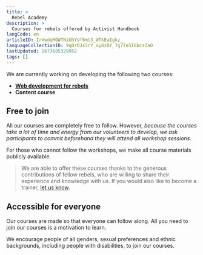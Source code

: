 ```yaml
---
title: >
  Rebel Academy
description: >
  Courses for rebels offered by Activist Handbook
langCode: en
articleID: IrXwdqMQWTNiUhYVf6mt3_WTkEaIgkz_
languageCollectionID: 9qOrDJs5rY_oy8zDY_7g7Te5I6bczZaO
lastUpdated: 1673685329952
tags: []
---
```


We are currently working on developing the following two courses:

-   [**Web development for rebels**](/academy/web-dev)
-   **Content course**

## Free to join

All our courses are completely free to follow. However, _because the courses take a lot of time and energy from our volunteers to develop, we ask participants to commit beforehand they will attend all workshop sessions._

For those who cannot follow the workshops, we make all course materials publicly available.

> We are able to offer these courses thanks to the generous contributions of fellow rebels, who are willing to share their experience and knowledge with us. If you would also like to become a trainer, [let us know](mailto:contact@activisthandbook.org).

## Accessible for everyone

Our courses are made so that everyone can follow along. All you need to join our courses is a motivation to learn.

We encourage people of all genders, sexual preferences and ethnic backgrounds, including people with disabilities, to join our courses.